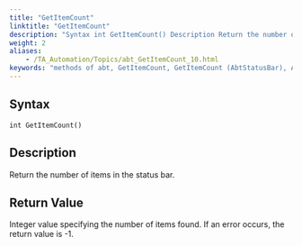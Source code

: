 ```yaml
--- 
title: "GetItemCount"
linktitle: "GetItemCount"
description: "Syntax int GetItemCount() Description Return the number of items in the status bar. Return Value Integer value specifying the number of items found . If an error occurs, the return value is -1 ."
weight: 2
aliases: 
    - /TA_Automation/Topics/abt_GetItemCount_10.html
keywords: "methods of abt, GetItemCount, GetItemCount (AbtStatusBar), AbtStatusBar, getitemcout, abtstatusbar getitemcount, number of items in status bar, how many items in status bar, count items in status bar"
---
```


## Syntax

`int GetItemCount()`

## Description

Return the number of items in the status bar.

## Return Value

Integer value specifying the number of items found. If an error occurs, the return value is -1.



